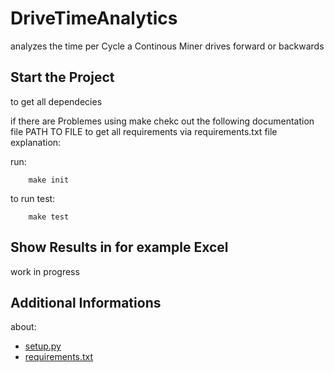 # DriveTimeAnalytics

analyzes the time per Cycle a Continous Miner drives forward or backwards

## Start the Project

to get all dependecies

if there are Problemes using make chekc out the following documentation file
PATH TO FILE
to get all requirements via requirements.txt file
explanation: 

run:
```
    make init
```

to run test:
```
    make test
```


## Show Results in for example Excel

work in progress

## Additional Informations

about:

* [setup.py](https://github.com/navdeep-G/setup.py)
* [requirements.txt](https://pip.pypa.io/en/stable/user_guide/#requirements-files) 